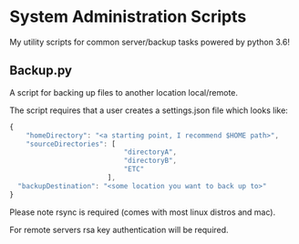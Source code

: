 # System Administration Scripts
My utility scripts for common server/backup tasks powered by python 3.6!

## **Backup.py**
A script for backing up files to another location local/remote.

The script requires that a user creates a settings.json file which looks like:

```js
{
    "homeDirectory": "<a starting point, I recommend $HOME path>",
    "sourceDirectories": [
                            "directoryA",
                            "directoryB",
                            "ETC"
                        ],
  "backupDestination": "<some location you want to back up to>"
}

```

Please note rsync is required (comes with most linux distros and mac).

For remote servers rsa key authentication will be required.

